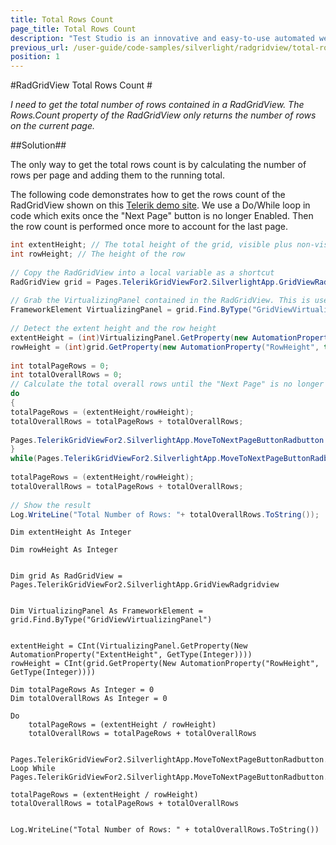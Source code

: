 ```yaml
---
title: Total Rows Count
page_title: Total Rows Count
description: "Test Studio is an innovative and easy-to-use automated web, WPF and load testing solution. Test Studio tests support essential technologies like ASP.NET AJAX, Silverlight, PHP and MVC. HTML5, Testing framework, functional testing, performance testing, load testing, exploratory testing, manual testing."
previous_url: /user-guide/code-samples/silverlight/radgridview/total-rows-count.aspx, /user-guide/code-samples/silverlight/radgridview/total-rows-count
position: 1
---
```

#RadGridView Total Rows Count #

*I need to get the total number of rows contained in a RadGridView. The Rows.Count property of the RadGridView only returns the number of rows on the current page.*

##Solution##

The only way to get the total rows count is by calculating the number of rows per page and adding them to the running total.

The following code demonstrates how to get the rows count of the RadGridView shown on this <a href="http://demos.telerik.com/silverlight/#GridView/PagingLargeData" target="_blank">Telerik demo site</a>. We use a Do/While loop in code which exits once the "Next Page" button is no longer Enabled. Then the row count is performed once more to account for the last page.

```C#
int extentHeight; // The total height of the grid, visible plus non-visible
int rowHeight; // The height of the row
  
// Copy the RadGridView into a local variable as a shortcut
RadGridView grid = Pages.TelerikGridViewFor2.SilverlightApp.GridViewRadgridview;
  
// Grab the VirtualizingPanel contained in the RadGridView. This is used to control the viewable portion of the grid.
FrameworkElement VirtualizingPanel = grid.Find.ByType("GridViewVirtualizingPanel");
  
// Detect the extent height and the row height
extentHeight = (int)VirtualizingPanel.GetProperty(new AutomationProperty("ExtentHeight", typeof(int)));
rowHeight = (int)grid.GetProperty(new AutomationProperty("RowHeight", typeof(int)));
  
int totalPageRows = 0;    
int totalOverallRows = 0;
// Calculate the total overall rows until the "Next Page" is no longer Enabled 
do
{
totalPageRows = (extentHeight/rowHeight);
totalOverallRows = totalPageRows + totalOverallRows;
      
Pages.TelerikGridViewFor2.SilverlightApp.MoveToNextPageButtonRadbutton.User.Click(ArtOfTest.WebAii.Core.MouseClickType.LeftClick);
}
while(Pages.TelerikGridViewFor2.SilverlightApp.MoveToNextPageButtonRadbutton.IsEnabled);
  
totalPageRows = (extentHeight/rowHeight);
totalOverallRows = totalPageRows + totalOverallRows;
  
// Show the result
Log.WriteLine("Total Number of Rows: "+ totalOverallRows.ToString());
```

```VB
Dim extentHeight As Integer

Dim rowHeight As Integer


Dim grid As RadGridView = Pages.TelerikGridViewFor2.SilverlightApp.GridViewRadgridview
 

Dim VirtualizingPanel As FrameworkElement = grid.Find.ByType("GridViewVirtualizingPanel")
 

extentHeight = CInt(VirtualizingPanel.GetProperty(New AutomationProperty("ExtentHeight", GetType(Integer))))
rowHeight = CInt(grid.GetProperty(New AutomationProperty("RowHeight", GetType(Integer))))
 
Dim totalPageRows As Integer = 0
Dim totalOverallRows As Integer = 0
 
Do
    totalPageRows = (extentHeight / rowHeight)
    totalOverallRows = totalPageRows + totalOverallRows
 
    Pages.TelerikGridViewFor2.SilverlightApp.MoveToNextPageButtonRadbutton.User.Click(ArtOfTest.WebAii.Core.MouseClickType.LeftClick)
Loop While Pages.TelerikGridViewFor2.SilverlightApp.MoveToNextPageButtonRadbutton.IsEnabled
 
totalPageRows = (extentHeight / rowHeight)
totalOverallRows = totalPageRows + totalOverallRows
 

Log.WriteLine("Total Number of Rows: " + totalOverallRows.ToString())
```
